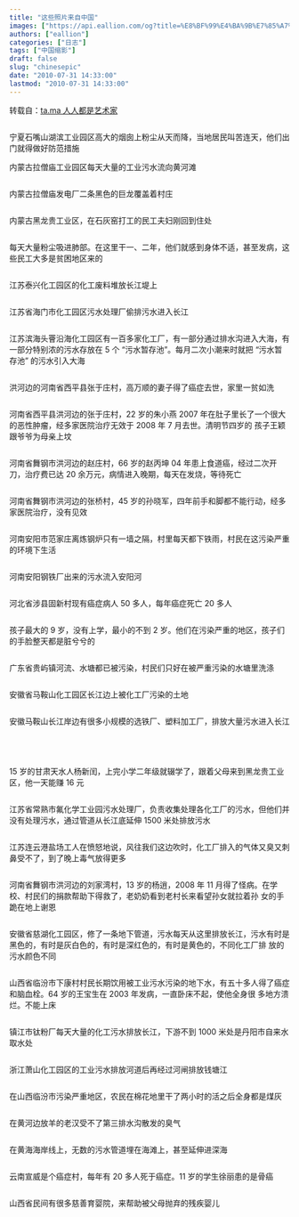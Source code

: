 ```yaml
---
title: "这些照片来自中国"
images: ["https://api.eallion.com/og?title=%E8%BF%99%E4%BA%9B%E7%85%A7%E7%89%87%E6%9D%A5%E8%87%AA%E4%B8%AD%E5%9B%BD"]
authors: ["eallion"]
categories: ["日志"]
tags: ["中国缩影"]
draft: false
slug: "chinesepic"
date: "2010-07-31 14:33:00"
lastmod: "2010-07-31 14:33:00"
---
```


转载自：[ta.ma 人人都是艺术家 ](https://ta.md/1193/)
<div>
    <p><img src="https://dulei.si/files/43d29e24c3ba141bcd8474eec12bc9ea.jpg" alt=""></p>
    <p > 宁夏石嘴山湖滨工业园区高大的烟囱上粉尘从天而降，当地居民叫苦连天，他们出门就得做好防范措施 <span></span> <img
            src="https://dulei.si/files/aee308f87e0afbd9489b79b67b3ae1b7.jpg" alt=""></p>
    <p > 内蒙古拉僧庙工业园区每天大量的工业污水流向黄河滩 </p>
    <p><img src="https://dulei.si/files/d5745301461341770941c76d0969e69f.jpg" alt=""></p>
    <p > 内蒙古拉僧庙发电厂二条黑色的巨龙覆盖着村庄 </p>
    <p><img src="https://dulei.si/files/4e233cbb33622b2066a9f88449e88800.jpg" alt=""></p>
    <p > 内蒙古黑龙贵工业区，在石灰窑打工的民工夫妇刚回到住处 </p>
    <p><img src="https://dulei.si/files/a1408ee0ed53591d2c49eef1ee159ee4.jpg" alt=""></p>
    <p > 每天大量粉尘吸进肺部。在这里干一、二年，他们就感到身体不适，甚至发病，这些民工大多是贫困地区来的 </p>
    <p><img src="https://dulei.si/files/1a82fdc5f004916ea8cd459b8c1798ee.jpg" alt=""></p>
    <p > 江苏泰兴化工园区的化工废料堆放长江堤上 </p>
    <p><img src="https://dulei.si/files/4c8e969a2b6a00dc61cae49c6a145614.jpg" alt=""></p>
    <p > 江苏省海门市化工园区污水处理厂偷排污水进入长江 </p>
    <p><img src="https://dulei.si/files/a3dc326f462a9dad8a2ce332688e7af5.jpg" alt=""></p>
    <p > 江苏滨海头罾沿海化工园区有一百多家化工厂，有一部分通过排水沟进入大海，有一部分特别浓的污水存放在 5 个 “污水暂存池”。每月二次小潮来时就把 “污水暂存池” 的污水引入大海 </p>
    <p><img src="https://dulei.si/files/b61ebf03252a016ee60d890c5f6f0031.jpg" alt=""></p>
    <p > 洪河边的河南省西平县张于庄村，高万顺的妻子得了癌症去世，家里一贫如洗 </p>
    <p><img src="https://dulei.si/files/fb81db37887dd097097298b11594fcf4.jpg" alt=""></p>
    <p > 河南省西平县洪河边的张于庄村，22 岁的朱小燕 2007 年在肚子里长了一个很大的恶性肿瘤，经多家医院治疗无效于 2008 年 7 月去世。清明节四岁的 孩子王颖跟爷爷为母亲上坟 </p>
    <p><img src="https://dulei.si/files/4282eb440d0a6cd44dbd1ffdac82e1b3.jpg" alt=""></p>
    <p > 河南省舞钢市洪河边的赵庄村，66 岁的赵丙坤 04 年患上食道癌，经过二次开刀，治疗费已达 20 余万元，病情进入晚期，每天在发烧，等待死亡 </p>
    <p><img src="https://dulei.si/files/9aa9f06fbb26b08af4b11f63fd1f6a1c.jpg" alt=""></p>
    <p > 河南省舞钢市洪河边的张桥村，45 岁的孙晓军，四年前手和脚都不能行动，经多家医院治疗，没有见效 </p>
    <p><img src="https://dulei.si/files/c776f4e8175d7d87571a16afa229b105.jpg" alt=""></p>
    <p > 河南安阳市范家庄离炼钢炉只有一墙之隔，村里每天都下铁雨，村民在这污染严重的环境下生活 </p>
    <p><img src="https://dulei.si/files/3a6c5f02a9e39acabe19638f1becf54e.jpg" alt=""></p>
    <p > 河南安阳钢铁厂出来的污水流入安阳河 </p>
    <p><img src="https://dulei.si/files/8d46d01922fac7002b11148f0ea995cf.jpg" alt=""></p>
    <p > 河北省涉县固新村现有癌症病人 50 多人，每年癌症死亡 20 多人 </p>
    <p><img src="https://dulei.si/files/0d27e459782e81e97d055dc4acd70dab.jpg" alt=""></p>
    <p > 孩子最大的 9 岁，没有上学，最小的不到 2 岁。他们在污染严重的地区，孩子们的手脸整天都是脏兮兮的 </p>
    <p><img src="https://dulei.si/files/a4ce0aec82dae23a3db61c98d747fed3.jpg" alt=""></p>
    <p > 广东省贵屿镇河流、水塘都已被污染，村民们只好在被严重污染的水塘里洗涤 </p>
    <p><img src="https://dulei.si/files/bfd86c5a15a5ecf407516d0254826e22.jpg" alt=""></p>
    <p > 安徽省马鞍山化工园区长江边上被化工厂污染的土地 </p>
    <p><img src="https://dulei.si/files/370759d4af4999eb2515705489011c9b.jpg" alt=""></p>
    <p > 安徽马鞍山长江岸边有很多小规模的选铁厂、塑料加工厂，排放大量污水进入长江 </p>
    <p><img src="https://dulei.si/files/5e9e8fa5e46602d7c18cf01b2dc7919b.jpg" alt=""></p>
    <p><img src="https://dulei.si/files/10cbeb043d639162392d1c1b46a01843.jpg" alt=""></p>
    <p><img src="https://dulei.si/files/2ff596e92b1256ed4ce5410f5a6ce0ee.jpg" alt=""></p>
    <p><img src="https://dulei.si/files/781e7d4eb0bb2f71e0d376203a45b1bd.jpg" alt=""></p>
    <p>15 岁的甘肃天水人杨新闰，上完小学二年级就辍学了，跟着父母来到黑龙贵工业区，他一天能赚 16 元 </p>
    <p><img src="https://dulei.si/files/b00203a4a881eb92a044cbe1808ed474.jpg" alt=""></p>
    <p > 江苏省常熟市氟化学工业园污水处理厂，负责收集处理各化工厂的污水，但他们并没有处理污水，通过管道从长江底延伸 1500 米处排放污水 </p>
    <p><img src="https://dulei.si/files/5f1d798f2565b256b0af0f705f65c61d.jpg" alt=""></p>
    <p > 江苏连云港盐场工人在愤怒地说，风往我们这边吹时，化工厂排入的气体又臭又刺鼻受不了，到了晚上毒气放得更多 </p>
    <p><img src="https://dulei.si/files/ebd53b96f378556ae432d0cf927c5143.jpg" alt=""></p>
    <p > 河南省舞钢市洪河边的刘家湾村，13 岁的杨逍，2008 年 11 月得了怪病。在学校、村民们的捐款帮助下得救了，老奶奶看到老村长来看望孙女就拉着孙 女的手跪在地上谢恩 </p>
    <p><img src="https://dulei.si/files/c631fa1a1721282da1816a6675a6e1b0.jpg" alt=""></p>
    <p > 安徽省慈湖化工园区，修了一条地下管道，污水每天从这里排放长江，污水有时是黑色的，有时是灰白色的，有时是深红色的，有时是黄色的，不同化工厂排 放的污水颜色不同 </p>
    <p><img src="https://dulei.si/files/6f9c6de883aebe0fbf32a7ad817cfda4.jpg" alt=""></p>
    <p > 山西省临汾市下康村村民长期饮用被工业污水污染的地下水，有五十多人得了癌症和脑血栓。64 岁的王宝生在 2003 年发病，一直卧床不起，使他全身很 多地方溃烂。不能上床 </p>
    <p><img src="https://dulei.si/files/d33ea560a34c4498664fb9f9a2eee67f.jpg" alt=""></p>
    <p > 镇江市钛粉厂每天大量的化工污水排放长江，下游不到 1000 米处是丹阳市自来水取水处 </p>
    <p><img src="https://dulei.si/files/169b3e6edfd3f62b0202b260771ef862.jpg" alt=""></p>
    <p > 浙江萧山化工园区的工业污水排放河道后再经过河闸排放钱塘江 </p>
    <p><img src="https://dulei.si/files/a84484d66b37f11c339deed12ed7c738.jpg" alt=""></p>
    <p > 在山西临汾市污染严重地区，农民在棉花地里干了两小时的活之后全身都是煤灰 </p>
    <p><img src="https://dulei.si/files/7c2edf7fbd08319601023a0681f678eb.jpg" alt=""></p>
    <p > 在黄河边放羊的老汉受不了第三排水沟散发的臭气 </p>
    <p><img src="https://dulei.si/files/e16c739e00b020b1ea2ff98dc1f6dc4a.jpg" alt=""></p>
    <p > 在黄海海岸线上，无数的污水管道埋在海滩上，甚至延伸进深海 </p>
    <p><img src="https://dulei.si/files/d654b4fe357609ef324c0732ed48cbc5.jpg" alt=""></p>
    <p > 云南宣威是个癌症村，每年有 20 多人死于癌症。11 岁的学生徐丽患的是骨癌 </p>
    <p><img src="https://dulei.si/files/ea52ad276b3e7dc86478ce134047b6ee.jpg" alt=""></p>
    <p > 山西省民间有很多慈善育婴院，来帮助被父母抛弃的残疾婴儿 </p>
</div>

